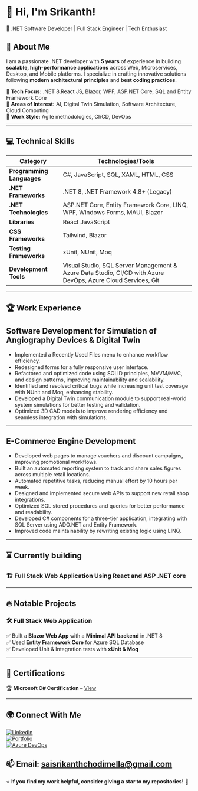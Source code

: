 # 👋 Hi, I'm Srikanth!  
🚀 .NET Software Developer | Full Stack Engineer | Tech Enthusiast  

## 🌟 About Me  
I am a passionate .NET developer with **5 years** of experience in building **scalable, high-performance applications** across Web, Microservices, Desktop, and Mobile platforms. I specialize in crafting innovative solutions following **modern architectural principles** and **best coding practices**.

🔹 **Tech Focus:** .NET 8,React JS, Blazor, WPF, ASP.NET Core, SQL and Entity Framework Core  
🔹 **Areas of Interest:** AI, Digital Twin Simulation, Software Architecture, Cloud Computing  
🔹 **Work Style:** Agile methodologies, CI/CD, DevOps  

---

## 💻 Technical Skills  

| Category               | Technologies/Tools                                                                 |
|------------------------|-----------------------------------------------------------------------------------|
| **Programming Languages** | C#, JavaScript, SQL, XAML, HTML, CSS                                             |
| **.NET Frameworks**      | .NET 8, .NET Framework 4.8+ (Legacy)                                             |
| **.NET Technologies**    | ASP.NET Core, Entity Framework Core, LINQ, WPF, Windows Forms, MAUI, Blazor      |
| **Libraries**            | React JavaScript                                                                  |
| **CSS Frameworks**       | Tailwind, Blazor                                                                  |
| **Testing Frameworks**   | xUnit, NUnit, Moq                                                                 |
| **Development Tools**    | Visual Studio, SQL Server Management & Azure Data Studio, CI/CD with Azure DevOps, Azure Cloud Services, Git |
---

## 🏆 Work Experience  

## Software Development for Simulation of Angiography Devices & Digital Twin

- Implemented a Recently Used Files menu to enhance workflow efficiency.
- Redesigned forms for a fully responsive user interface.
- Refactored and optimized code using SOLID principles, MVVM/MVC, and design patterns, improving maintainability and scalability.
- Identified and resolved critical bugs while increasing unit test coverage with NUnit and Moq, enhancing stability.
- Developed a Digital Twin communication module to support real-world system simulations for better testing and validation.
- Optimized 3D CAD models to improve rendering efficiency and seamless integration with simulations.

---

## E-Commerce Engine Development

- Developed web pages to manage vouchers and discount campaigns, improving promotional workflows.
- Built an automated reporting system to track and share sales figures across multiple retail locations.
- Automated repetitive tasks, reducing manual effort by 10 hours per week.
- Designed and implemented secure web APIs to support new retail shop integrations.
- Optimized SQL stored procedures and queries for better performance and readability.
- Developed C# components for a three-tier application, integrating with SQL Server using ADO.NET and Entity Framework.
- Improved code maintainability by rewriting existing logic using LINQ.


---
## ⌛ Currently building 
### 🏗️ **Full Stack Web Application Using React and ASP .NET core**  

---

## 🔥 Notable Projects  

### 🛠 **Full Stack Web Application**  
✅ Built a **Blazor Web App** with a **Minimal API backend** in .NET 8  
✅ Used **Entity Framework Core** for Azure SQL Database  
✅ Developed Unit & Integration tests with **xUnit & Moq**  

---

## 📜 Certifications  
🏆 **Microsoft C# Certification** – [View](https://www.freecodecamp.org/certification/Sai_Srikanth_Chodimella/foundational-c-sharp-with-microsoft)  

---

## 🌍 Connect With Me  
[![LinkedIn](https://img.shields.io/badge/LinkedIn-Profile-blue?logo=linkedin)](https://www.linkedin.com/in/sai-srikanth-chodimella)  
[![Portfolio](https://img.shields.io/badge/Portfolio-Website-orange?logo=web)](https://saisrikanthchodimella.github.io/ReactPortfolio/)  
[![Azure DevOps](https://img.shields.io/badge/AzureDevOps-Projects-blue?logo=azuredevops)](https://dev.azure.com/srikanthchodimella/MonsterBuilder)  

📫 **Email:** saisrikanthchodimella@gmail.com  
---

⭐ **If you find my work helpful, consider giving a star to my repositories!** 🚀  
